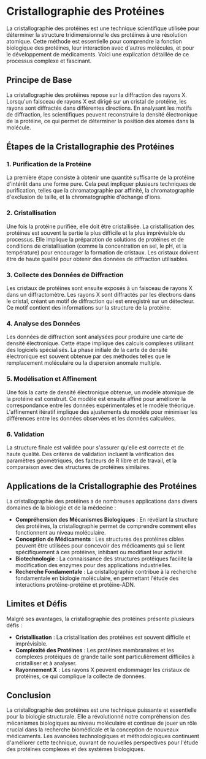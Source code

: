 # Cristallographie des Protéines

La cristallographie des protéines est une technique scientifique utilisée pour déterminer la structure tridimensionnelle des protéines à une résolution atomique. Cette méthode est essentielle pour comprendre la fonction biologique des protéines, leur interaction avec d'autres molécules, et pour le développement de médicaments. Voici une explication détaillée de ce processus complexe et fascinant.

## Principe de Base

La cristallographie des protéines repose sur la diffraction des rayons X. Lorsqu'un faisceau de rayons X est dirigé sur un cristal de protéine, les rayons sont diffractés dans différentes directions. En analysant les motifs de diffraction, les scientifiques peuvent reconstruire la densité électronique de la protéine, ce qui permet de déterminer la position des atomes dans la molécule.

## Étapes de la Cristallographie des Protéines

### 1. Purification de la Protéine

La première étape consiste à obtenir une quantité suffisante de la protéine d'intérêt dans une forme pure. Cela peut impliquer plusieurs techniques de purification, telles que la chromatographie par affinité, la chromatographie d'exclusion de taille, et la chromatographie d'échange d'ions.

### 2. Cristallisation

Une fois la protéine purifiée, elle doit être cristallisée. La cristallisation des protéines est souvent la partie la plus difficile et la plus imprévisible du processus. Elle implique la préparation de solutions de protéines et de conditions de cristallisation (comme la concentration en sel, le pH, et la température) pour encourager la formation de cristaux. Les cristaux doivent être de haute qualité pour obtenir des données de diffraction utilisables.

### 3. Collecte des Données de Diffraction

Les cristaux de protéines sont ensuite exposés à un faisceau de rayons X dans un diffractomètre. Les rayons X sont diffractés par les électrons dans le cristal, créant un motif de diffraction qui est enregistré sur un détecteur. Ce motif contient des informations sur la structure de la protéine.

### 4. Analyse des Données

Les données de diffraction sont analysées pour produire une carte de densité électronique. Cette étape implique des calculs complexes utilisant des logiciels spécialisés. La phase initiale de la carte de densité électronique est souvent obtenue par des méthodes telles que le remplacement moléculaire ou la dispersion anomale multiple.

### 5. Modélisation et Affinement

Une fois la carte de densité électronique obtenue, un modèle atomique de la protéine est construit. Ce modèle est ensuite affiné pour améliorer la correspondance entre les données expérimentales et le modèle théorique. L'affinement itératif implique des ajustements du modèle pour minimiser les différences entre les données observées et les données calculées.

### 6. Validation

La structure finale est validée pour s'assurer qu'elle est correcte et de haute qualité. Des critères de validation incluent la vérification des paramètres géométriques, des facteurs de R libre et de travail, et la comparaison avec des structures de protéines similaires.

## Applications de la Cristallographie des Protéines

La cristallographie des protéines a de nombreuses applications dans divers domaines de la biologie et de la médecine :

- **Compréhension des Mécanismes Biologiques** : En révélant la structure des protéines, la cristallographie permet de comprendre comment elles fonctionnent au niveau moléculaire.
- **Conception de Médicaments** : Les structures des protéines cibles peuvent être utilisées pour concevoir des médicaments qui se lient spécifiquement à ces protéines, inhibant ou modifiant leur activité.
- **Biotechnologie** : La connaissance des structures protéiques facilite la modification des enzymes pour des applications industrielles.
- **Recherche Fondamentale** : La cristallographie contribue à la recherche fondamentale en biologie moléculaire, en permettant l'étude des interactions protéine-protéine et protéine-ADN.

## Limites et Défis

Malgré ses avantages, la cristallographie des protéines présente plusieurs défis :

- **Cristallisation** : La cristallisation des protéines est souvent difficile et imprévisible.
- **Complexité des Protéines** : Les protéines membranaires et les complexes protéiques de grande taille sont particulièrement difficiles à cristalliser et à analyser.
- **Rayonnement X** : Les rayons X peuvent endommager les cristaux de protéines, ce qui complique la collecte de données.

## Conclusion

La cristallographie des protéines est une technique puissante et essentielle pour la biologie structurale. Elle a révolutionné notre compréhension des mécanismes biologiques au niveau moléculaire et continue de jouer un rôle crucial dans la recherche biomédicale et la conception de nouveaux médicaments. Les avancées technologiques et méthodologiques continuent d'améliorer cette technique, ouvrant de nouvelles perspectives pour l'étude des protéines complexes et des systèmes biologiques.